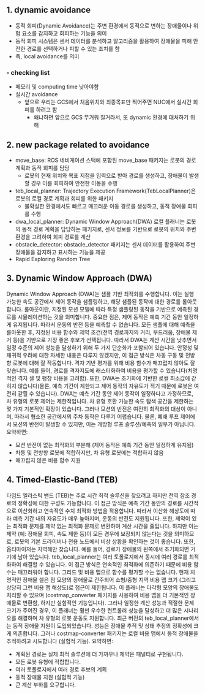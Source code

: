 ## 1. dynamic avoidance
- 동적 회피(Dynamic Avoidance)는 주변 환경에서 동적으로 변하는 장애물이나 위험 요소를 감지하고 회피하는 기능을 의미
- 동적 회피 시스템은 센서 데이터를 분석하고 알고리즘을 활용하여 장애물을 피해 안전한 경로를 선택하거나 피할 수 있는 조치를 함
- 즉, local avoidance를 의미 
### - checking list
- 메모리 및 computing time 낮아야함
- 실시간 avoidance
  - 앞으로 우리는 GCS에서 처음위치와 최종목표만 찍어주면 NUC에서 실시간 회피를 하려고 함 
    - 왜냐하면 앞으로 GCS 무거워 질거라서, 또 dynamic 환경에 대처하기 위해  

## 2. new package related to avoidance
- move_base: ROS 네비게이션 스택에 포함된 move_base 패키지는 로봇의 경로 계획과 동적 회피를 담당
  - 로봇의 현재 위치와 목표 지점을 입력으로 받아 경로를 생성하고, 장애물이 발생할 경우 이를 회피하여 안전한 이동을 수행
- teb_local_planner: Trajectory Execution Framework(TebLocalPlanner)은 로봇의 로컬 경로 계획과 회피를 위한 패키지
  - 불확실한 환경에서도 빠르고 매끄러운 이동 경로를 생성하고, 동적 장애물 회피를 수행
- dwa_local_planner: Dynamic Window Approach(DWA) 로컬 플래너는 로봇의 동적 경로 계획을 담당하는 패키지로, 센서 정보를 기반으로 로봇의 위치와 주변 환경을 고려하여 회피 경로를 계산
- obstacle_detector: obstacle_detector 패키지는 센서 데이터를 활용하여 주변 장애물을 감지하고 표시하는 기능을 제공
- Rapid Exploring Random Tree


## 3. Dynamic Window Approach (DWA)
Dynamic Window Approach (DWA)는 샘플 기반 최적화를 수행합니다. 이는 실행 가능한 속도 공간에서 제어 동작을 샘플링하고, 해당 샘플된 동작에 대한 경로를 롤아웃합니다. 롤아웃이란, 지정된 모션 모델에 따라 특정 샘플링된 동작을 기반으로 예측된 경로를 시뮬레이션하는 것을 의미합니다. 중요한 점은, 제어 동작은 예측 기간 동안 일정하게 유지됩니다. 따라서 운동의 반전 등을 예측할 수 없습니다. 모든 샘플에 대해 예측을 롤아웃한 후, 지정된 비용 함수와 제약 조건(전역 경로까지의 거리, 부드러움, 장애물 제거 등)을 기반으로 가장 좋은 후보가 선택됩니다. 따라서 DWA는 계산 시간을 낮추면서 일정 수준의 제어 성능을 달성하기 위해 두 가지 단순화가 포함되어 있습니다. 안정성 및 재귀적 우려에 대한 자세한 내용은 다루지 않겠지만, 이 접근 방식은 차동 구동 및 전방향 로봇에 대해 잘 작동합니다. 격자 기반 평가를 위해 비용 함수가 매끄럽지 않아도 잘 맞습니다. 예를 들어, 경로를 격자지도에 래스터화하여 비용을 평가할 수 있습니다(치명적인 격자 셀 및 팽창 비용을 고려함). 또한, DWA는 초기화에 기반한 로컬 최소값에 갇히지 않습니다(물론, 예측 기간이 제한되고 제어 동작의 자유도가 적기 때문에 로봇은 여전히 갇힐 수 있습니다). DWA는 예측 기간 동안 제어 동작이 일정하다고 가정하므로, 차 유형의 로봇 제어는 제한적입니다. 차 유형 호환 가능한 속도 탐색 공간을 제한하는 몇 가지 기본적인 확장이 있습니다. 그러나 모션의 반전은 여전히 최적화의 대상이 아니며, 따라서 협소한 공간에서의 주차 동작은 다루기 어렵습니다. 물론, 폐쇄 루프 제어에서 모션의 반전이 발생할 수 있지만, 이는 개방형 루프 솔루션/예측의 일부가 아닙니다. 요약하면:

- 모션 반전이 없는 최적화의 부분해 (제어 동작은 예측 기간 동안 일정하게 유지됨)
- 차동 및 전방향 로봇에 적합하지만, 차 유형 로봇에는 적합하지 않음
- 매끄럽지 않은 비용 함수 지원

## 4. Timed-Elastic-Band (TEB)
타임드 엘라스틱 밴드 (TEB)는 주로 시간 최적 솔루션을 찾으려고 하지만 전역 참조 경로의 정확성에 대한 구성도 가능합니다. 이 접근 방식은 예측 기간 동안의 경로를 시간적으로 이산화하고 연속적인 수치 최적화 방법을 적용합니다. 따라서 이산화 해상도에 따라 예측 기간 내의 자유도가 매우 높아지며, 운동의 반전도 지원됩니다. 또한, 제약이 있는 최적화 문제를 제약 없는 최적화 문제로 변환하여 계산 시간을 줄입니다. 하지만 이는 제약 (예: 장애물 회피, 속도 제한 등)이 모든 경우에 보장되지 않는다는 것을 의미하므로, 로봇의 기본 드라이버나 전용 노드에서 비상 상황을 확인하는 것이 좋습니다. 또한, 옵티마이저는 지역해만 찾습니다. 예를 들어, 경로가 장애물의 왼쪽에서 초기화되면 거기에 남아 있습니다. teb_local_planner는 여러 토폴로지에서 동시에 여러 경로를 최적화하여 해결할 수 있습니다. 이 접근 방식은 연속적인 최적화에 의존하기 때문에 비용 함수는 매끄러워야 합니다. 그리드 및 비용 맵으로 함수를 평가할 수는 없습니다. 현재 치명적인 장애물 셀은 점 모양의 장애물로 간주되어 소형/중형 지역 비용 맵 크기 (그리고 상당히 그런 비용 맵 해상도)로 접근이 제한됩니다. 이 플래너는 다각형 모양의 장애물도 처리할 수 있으며 (costmap_converter 패키지를 사용하여 비용 맵을 더 기본적인 장애물로 변환함, 하지만 실험적인 기능입니다). 그러나 일정한 계산 성능과 적절한 문제 크기가 주어진 경우, 이 플래너는 훨씬 우수한 컨트롤러 성능을 달성하고 더 많은 시나리오를 해결하며 차 유형의 로봇 운동도 지원합니다.
최근 버전의 teb_local_planner에서는 동적 장애물 지원이 도입되었습니다. 성능은 장애물 추적 및 상태 추정의 정확성에 크게 의존합니다. 그러나 costmap-converter 패키지는 로컬 비용 맵에서 동적 장애물을 추적하려고 시도합니다 (실험적 기능).
요약하면:

- 계획된 경로는 실제 최적 솔루션에 더 가까우나 제약은 패널티로 구현됩니다.
- 모든 로봇 유형에 적합합니다.
- 여러 토폴로지에서 여러 경로 후보의 계획
- 동적 장애물 지원 (실험적 기능)
- 큰 계산 부하를 요구합니다.
